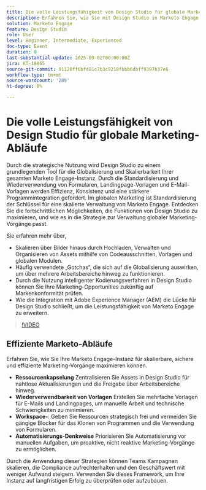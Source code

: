 ```yaml
---
title: Die volle Leistungsfähigkeit von Design Studio für globale Marketing-Abläufe
description: Erfahren Sie, wie Sie mit Design Studio in Marketo Engage skalieren können. Entdecken Sie Kapselung, Vorlagen, Formulare und Strategien, um technische Schulden zu reduzieren und die Effizienz zu steigern.
solution: Marketo Engage
feature: Design Studio
role: User
level: Beginner, Intermediate, Experienced
doc-type: Event
duration: 0
last-substantial-update: 2025-09-02T00:00:00Z
jira: KT-18865
source-git-commit: 91120ff6bfd81c7b3c9218fbbb6dbff9397b37e6
workflow-type: tm+mt
source-wordcount: '289'
ht-degree: 0%

---
```



# Die volle Leistungsfähigkeit von Design Studio für globale Marketing-Abläufe

Durch die strategische Nutzung wird Design Studio zu einem grundlegenden Tool für die Globalisierung und Skalierbarkeit Ihrer gesamten Marketo Engage-Instanz. Durch die Standardisierung und Wiederverwendung von Formularen, Landingpage-Vorlagen und E-Mail-Vorlagen werden Effizienz, Konsistenz und eine stärkere Programmintegration gefördert. Im globalen Marketing ist Standardisierung der Schlüssel für eine skalierte Verwaltung von Marketo Engage.
Entdecken Sie die fortschrittlichen Möglichkeiten, die Funktionen von Design Studio zu maximieren, und wie es in die Strategie zur Verwaltung globaler Marketing-Vorgänge passt.

Sie erfahren mehr über,

* Skalieren über Bilder hinaus durch Hochladen, Verwalten und Organisieren von Assets mithilfe von Codeausschnitten, Vorlagen und globalen Modulen.
* Häufig verwendete „Gotchas“, die sich auf die Globalisierung auswirken, um über mehrere Arbeitsbereiche hinweg zu funktionieren.
* Durch die Nutzung intelligenter Kodierungsverfahren in Design Studio können Sie Ihre Marketing-Opportunities zukünftig auf Markenkonformität prüfen.
* Wie die Integration mit Adobe Experience Manager (AEM) die Lücke für Design Studio schließt, um die Leistungsfähigkeit von Marketo Engage zu erweitern.

>[!VIDEO](https://video.tv.adobe.com/v/3471389/?learn=on&enablevpops)

## Effiziente Marketo-Abläufe

Erfahren Sie, wie Sie Ihre Marketo Engage-Instanz für skalierbare, sichere und effiziente Marketing-Vorgänge maximieren können.

* **Ressourcenkapselung** Zentralisieren Sie Assets in Design Studio für nahtlose Aktualisierungen und die Freigabe über Arbeitsbereiche hinweg.
* **Wiederverwendbarkeit von Vorlagen** Erstellen Sie mehrfache Vorlagen für E-Mails und Landingpages, um manuelle Arbeit und technische Schwierigkeiten zu minimieren.
* **Workspace-**: Geben Sie Ressourcen strategisch frei und vermeiden Sie gängige Blocker für das Klonen von Programmen und die Verwendung von Formularen.
* **Automatisierungs-Denkweise** Priorisieren Sie Automatisierung vor manuellen Aufgaben, um proaktive, nicht reaktive Marketing-Vorgänge zu ermöglichen.

Durch die Anwendung dieser Strategien können Teams Kampagnen skalieren, die Compliance aufrechterhalten und den Geschäftswert mit weniger Aufwand steigern. Verwenden Sie dieses Framework, um Ihre Instanz auf langfristigen Erfolg zu überprüfen oder aufzubauen.
